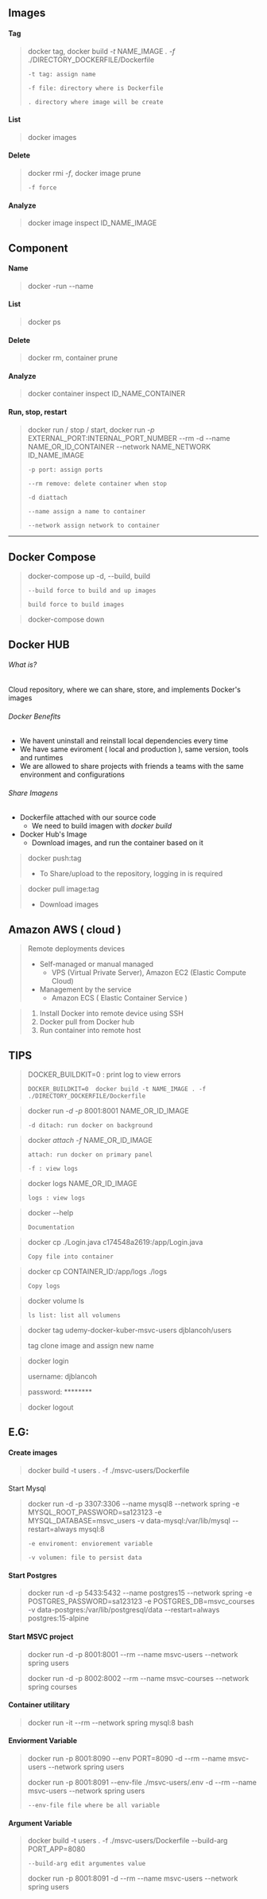 ## **Images**

#### Tag

> docker tag, docker build *-t* NAME_IMAGE *.* *-f* ./DIRECTORY_DOCKERFILE/Dockerfile
>
> `-t tag: assign name`
>
> `-f file: directory where is Dockerfile`
>
> `. directory where image will be create`

#### List

> docker images

#### Delete

> docker rmi *-f*, docker image prune
>
> `-f force`

#### Analyze

> docker image inspect ID_NAME_IMAGE

## **Component**

#### Name

> docker -run --name

#### List

> docker ps

#### Delete

> docker rm, container prune

#### Analyze

> docker container inspect ID_NAME_CONTAINER

#### Run, stop, restart

> docker run / stop / start, docker run *-p* EXTERNAL_PORT:INTERNAL_PORT_NUMBER --rm -d --name NAME_OR_ID_CONTAINER --network NAME_NETWORK ID_NAME_IMAGE
>
> `-p port: assign ports`
>
> `--rm remove: delete container when stop`
>
> `-d diattach`
>
> `--name assign a name to container`
>
> `--network assign network to container`

---

## Docker Compose

> docker-compose up -d, --build, build
>
> `--build force to build and up images`
>
> `build force to build images`

> docker-compose down

## Docker HUB

###### *What is?*

Cloud repository, where we can share, store, and implements Docker's images

###### *Docker Benefits*

* We havent uninstall and reinstall local dependencies every time
* We have same eviroment ( local and production ), same version, tools and runtimes
* We are allowed to share projects with friends a teams with the same environment and configurations

###### *Share Imagens*

* Dockerfile attached with our source code
  * We need to build imagen with *docker build*
* Docker Hub's Image
  * Download images, and run the container based on it

> docker push:tag
>
> * To Share/upload to the repository, logging in is required

> docker pull image:tag
>
> * Download images

## Amazon AWS ( cloud )

> Remote deployments devices
>
> * Self-managed or manual managed
>   * VPS (Virtual Private Server), Amazon EC2 (Elastic Compute Cloud)
> * Management by the service
>   * Amazon ECS ( Elastic Container Service )

> 1. Install Docker into remote device using SSH
> 2. Docker pull from Docker hub
> 3. Run container into remote host

## **TIPS**

> DOCKER_BUILDKIT=0 : print log to view errors
>
> `DOCKER_BUILDKIT=0  docker build -t NAME_IMAGE . -f ./DIRECTORY_DOCKERFILE/Dockerfile`

> docker run *-d* *-p* 8001:8001 NAME_OR_ID_IMAGE
>
> `-d ditach: run docker on background`

> docker *attach* *-f* NAME_OR_ID_IMAGE
>
> `attach: run docker on primary panel`
>
> `-f : view logs`

> docker logs NAME_OR_ID_IMAGE
>
> `logs : view logs`

> docker --help
>
> `Documentation`

> docker cp ./Login.java c174548a2619:/app/Login.java
>
> `Copy file into container`

> docker cp CONTAINER_ID:/app/logs ./logs
>
> `Copy logs`

> docker volume ls
>
> `ls list: list all volumens`

> docker tag udemy-docker-kuber-msvc-users djblancoh/users
>
> tag clone image and assign new name

> docker login
>
> username: djblancoh
>
> password: ********

> docker logout

## E.G:

#### Create images

> docker build -t users . -f ./msvc-users/Dockerfile

#### 

Start Mysql

> docker run -d -p 3307:3306 --name mysql8 --network spring -e MYSQL_ROOT_PASSWORD=sa123123 -e MYSQL_DATABASE=msvc_users -v data-mysql:/var/lib/mysql --restart=always mysql:8
>
> `-e enviroment: enviorement variable`
>
> `-v volumen: file to persist data`

#### Start Postgres

> docker run -d -p 5433:5432 --name postgres15 --network spring -e POSTGRES_PASSWORD=sa123123 -e POSTGRES_DB=msvc_courses -v data-postgres:/var/lib/postgresql/data --restart=always postgres:15-alpine

#### Start MSVC project

> docker run -d -p 8001:8001 --rm --name msvc-users --network spring users
>
> docker run -d -p 8002:8002 --rm --name msvc-courses --network spring courses

#### Container utilitary

> docker run -it --rm --network spring mysql:8 bash

#### Enviorment Variable

> docker run -p 8001:8090 --env PORT=8090 -d --rm --name msvc-users --network spring users
>
> docker run -p 8001:8091 --env-file ./msvc-users/.env -d --rm --name msvc-users --network spring users
>
> `--env-file file where be all variable`

#### Argument Variable

> docker build -t users . -f ./msvc-users/Dockerfile --build-arg PORT_APP=8080
>
> `--build-arg edit argumentes value`
>
> docker run -p 8001:8091 -d --rm --name msvc-users --network spring users
